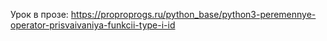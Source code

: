 Урок в прозе: https://proproprogs.ru/python_base/python3-peremennye-operator-prisvaivaniya-funkcii-type-i-id